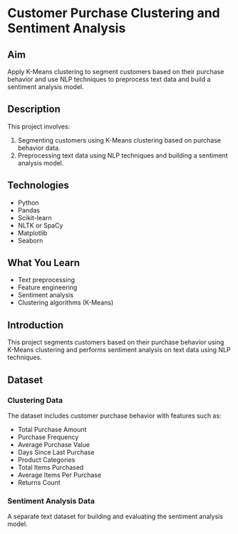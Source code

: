 # Customer Purchase Clustering and Sentiment Analysis

## Aim
Apply K-Means clustering to segment customers based on their purchase behavior and use NLP techniques to preprocess text data and build a sentiment analysis model.

## Description
This project involves:
1. Segmenting customers using K-Means clustering based on purchase behavior data.
2. Preprocessing text data using NLP techniques and building a sentiment analysis model.

## Technologies
- Python
- Pandas
- Scikit-learn
- NLTK or SpaCy
- Matplotlib
- Seaborn

## What You Learn
- Text preprocessing
- Feature engineering
- Sentiment analysis
- Clustering algorithms (K-Means)

## Introduction
This project segments customers based on their purchase behavior using K-Means clustering and performs sentiment analysis on text data using NLP techniques.

## Dataset
### Clustering Data
The dataset includes customer purchase behavior with features such as:
- Total Purchase Amount
- Purchase Frequency
- Average Purchase Value
- Days Since Last Purchase
- Product Categories
- Total Items Purchased
- Average Items Per Purchase
- Returns Count

### Sentiment Analysis Data
A separate text dataset for building and evaluating the sentiment analysis model.
